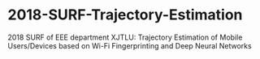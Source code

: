 # 2018-SURF-Trajectory-Estimation
2018 SURF of EEE department XJTLU: Trajectory Estimation of Mobile Users/Devices based on Wi-Fi Fingerprinting and Deep Neural Networks
